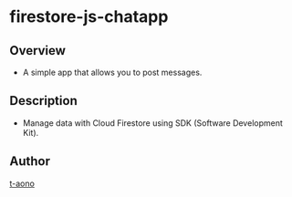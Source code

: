 # firestore-js-chatapp

## Overview

- A simple app that allows you to post messages.

## Description

- Manage data with Cloud Firestore using SDK (Software Development Kit).

<!-- ## Demo -->

<!-- ## VS. -->

<!-- ## Requirement -->

<!-- ## Usage -->

<!-- ## Install -->

<!-- ## Contribution -->

<!-- ## Licence -->

## Author

[t-aono](https://github.com/t-aono)

<!-- README.md Sample -->
<!-- https://deeeet.com/writing/2014/07/31/readme/ -->
